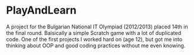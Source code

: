 # PlayAndLearn

A project for the Bulgarian National IT Olympiad (2012/2013) placed 14th in the final round.
Baisically a simple Scratch game with a lot of duplicated code. One of the first projects I worked hard on (age 12), but got me into thinking about OOP and good coding practices without me even knowing.
